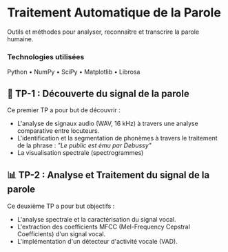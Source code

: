 # Traitement Automatique de la Parole
Outils et méthodes pour analyser, reconnaître et transcrire la parole humaine.

### Technologies utilisées
Python • NumPy • SciPy • Matplotlib • Librosa

## 📣 TP-1 : Découverte du signal de la parole
Ce premier TP a pour but de découvrir : 
  - L'analyse de signaux audio (WAV, 16 kHz) à travers une analyse comparative entre locuteurs.
  - L'identification et la segmentation de phonèmes à travers le traitement de la phrase : *"Le public est ému par Debussy"*
  - La visualisation spectrale (spectrogrammes)

## 📊 TP-2 : Analyse et Traitement du signal de la parole
Ce deuxième TP a pour but objectifs : 
  - L'analyse spectrale et la caractérisation du signal vocal.
  - L'extraction des coefficients MFCC (Mel-Frequency Cepstral Coefficients) d'un signal vocal.
  - L'implémentation d'un détecteur d'activité vocale (VAD).

